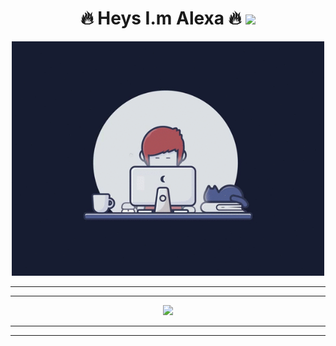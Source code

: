 <h1 align="center"> 🔥 Heys I.m Alexa  🔥 <img src="https://github.com/souvikguria98/souvikguria98/blob/master/Hi.gif" width="25"></h2>




<p align='center'>
  <a href="https://www.python.org/" alt="made-with-python"> <img src="https://github.com/devSouvik/devSouvik/blob/master/gif2.gif.gif"width="500" /> </a>
</p>










<!-- programming langs i work-->
<p align="center">


 



---
 ___
 

<p align="center"><img src="https://i.hizliresim.com/lhyw9kg.jfif" width="400"></a></p>


---
 ___
 




